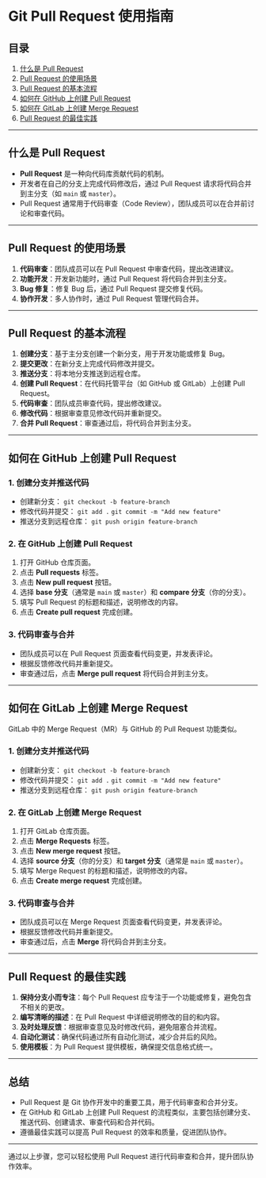 # Git Pull Request 使用指南

## 目录
1. [什么是 Pull Request](#什么是-pull-request)
2. [Pull Request 的使用场景](#pull-request-的使用场景)
3. [Pull Request 的基本流程](#pull-request-的基本流程)
4. [如何在 GitHub 上创建 Pull Request](#如何在-github-上创建-pull-request)
5. [如何在 GitLab 上创建 Merge Request](#如何在-gitlab-上创建-merge-request)
6. [Pull Request 的最佳实践](#pull-request-的最佳实践)

---

## 什么是 Pull Request
- **Pull Request** 是一种向代码库贡献代码的机制。
- 开发者在自己的分支上完成代码修改后，通过 Pull Request 请求将代码合并到主分支（如 `main` 或 `master`）。
- Pull Request 通常用于代码审查（Code Review），团队成员可以在合并前讨论和审查代码。

---

## Pull Request 的使用场景
1. **代码审查**：团队成员可以在 Pull Request 中审查代码，提出改进建议。
2. **功能开发**：开发新功能时，通过 Pull Request 将代码合并到主分支。
3. **Bug 修复**：修复 Bug 后，通过 Pull Request 提交修复代码。
4. **协作开发**：多人协作时，通过 Pull Request 管理代码合并。

---

## Pull Request 的基本流程
1. **创建分支**：基于主分支创建一个新分支，用于开发功能或修复 Bug。
2. **提交更改**：在新分支上完成代码修改并提交。
3. **推送分支**：将本地分支推送到远程仓库。
4. **创建 Pull Request**：在代码托管平台（如 GitHub 或 GitLab）上创建 Pull Request。
5. **代码审查**：团队成员审查代码，提出修改建议。
6. **修改代码**：根据审查意见修改代码并重新提交。
7. **合并 Pull Request**：审查通过后，将代码合并到主分支。

---

## 如何在 GitHub 上创建 Pull Request

### 1. 创建分支并推送代码
- 创建新分支：
  `git checkout -b feature-branch`
- 修改代码并提交：
  `git add .`
  `git commit -m "Add new feature"`
- 推送分支到远程仓库：
  `git push origin feature-branch`

### 2. 在 GitHub 上创建 Pull Request
1. 打开 GitHub 仓库页面。
2. 点击 **Pull requests** 标签。
3. 点击 **New pull request** 按钮。
4. 选择 **base 分支**（通常是 `main` 或 `master`）和 **compare 分支**（你的分支）。
5. 填写 Pull Request 的标题和描述，说明修改的内容。
6. 点击 **Create pull request** 完成创建。

### 3. 代码审查与合并
- 团队成员可以在 Pull Request 页面查看代码变更，并发表评论。
- 根据反馈修改代码并重新提交。
- 审查通过后，点击 **Merge pull request** 将代码合并到主分支。

---

## 如何在 GitLab 上创建 Merge Request
GitLab 中的 Merge Request（MR）与 GitHub 的 Pull Request 功能类似。

### 1. 创建分支并推送代码
- 创建新分支：
  `git checkout -b feature-branch`
- 修改代码并提交：
  `git add .`
  `git commit -m "Add new feature"`
- 推送分支到远程仓库：
  `git push origin feature-branch`

### 2. 在 GitLab 上创建 Merge Request
1. 打开 GitLab 仓库页面。
2. 点击 **Merge Requests** 标签。
3. 点击 **New merge request** 按钮。
4. 选择 **source 分支**（你的分支）和 **target 分支**（通常是 `main` 或 `master`）。
5. 填写 Merge Request 的标题和描述，说明修改的内容。
6. 点击 **Create merge request** 完成创建。

### 3. 代码审查与合并
- 团队成员可以在 Merge Request 页面查看代码变更，并发表评论。
- 根据反馈修改代码并重新提交。
- 审查通过后，点击 **Merge** 将代码合并到主分支。

---

## Pull Request 的最佳实践
1. **保持分支小而专注**：每个 Pull Request 应专注于一个功能或修复，避免包含不相关的更改。
2. **编写清晰的描述**：在 Pull Request 中详细说明修改的目的和内容。
3. **及时处理反馈**：根据审查意见及时修改代码，避免阻塞合并流程。
4. **自动化测试**：确保代码通过所有自动化测试，减少合并后的风险。
5. **使用模板**：为 Pull Request 提供模板，确保提交信息格式统一。

---

## 总结
- Pull Request 是 Git 协作开发中的重要工具，用于代码审查和合并分支。
- 在 GitHub 和 GitLab 上创建 Pull Request 的流程类似，主要包括创建分支、推送代码、创建请求、审查代码和合并代码。
- 遵循最佳实践可以提高 Pull Request 的效率和质量，促进团队协作。

---

通过以上步骤，您可以轻松使用 Pull Request 进行代码审查和合并，提升团队协作效率。
